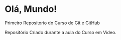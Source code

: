 # Olá, Mundo! 
 Primeiro Repositorio do Curso de Git e GitHub

 Repositório Criado durante a aula do Curso em Video.
